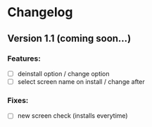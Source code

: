 # Changelog
## Version 1.1 (coming soon...)
### Features:
- [ ] deinstall option / change option
- [ ] select screen name on install / change after

### Fixes:
- [ ] new screen check (installs everytime)
